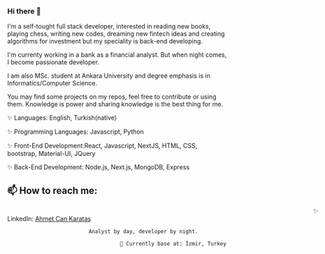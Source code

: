 ### Hi there 👋

I'm a self-tought full stack developer, interested in reading new books, playing chess, writing new codes, dreaming new fintech ideas and creating algorithms for investment but my speciality is back-end developing.

I'm currenty working in a bank as a financial analyst. But when night comes, I become passionate developer. 

I am also MSc. student at Ankara University and degree emphasis is in Informatics/Computer Science.

You may find some projects on my repos, feel free to contribute or using them. Knowledge is power and sharing knowledge is the best thing for me.

✨ Languages: English, Turkish(native)

✨ Programming Languages: Javascript, Python

✨ Front-End Development:React, Javascript, NextJS, HTML, CSS, bootstrap, Material-UI, JQuery

✨ Back-End Development: Node.js, Next.js, MongoDB, Express

## 📫 How to reach me: <br>

<span style="margin-left:50em;" >✨ LinkedIn:</span> <a href='https://www.linkedin.com/in/ahmetcankaratas//'>Ahmet Can Karataş</a>

                              Analyst by day, developer by night.
                                        
                                        📍 Currently base at: İzmir, Turkey


